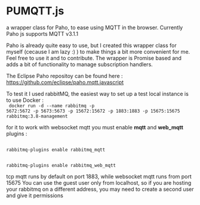 # PUMQTT.js
a wrapper class for Paho, to ease using MQTT in the browser. Currently Paho js supports MQTT v3.1.1


Paho is already quite easy to use,  but I created this wrapper class for myself (cecause I am lazy :) ) to make things a bit more convenient for me.
Feel free to use it and to contribute.
The wrapper is Promise based and adds a bit of functionality to manage subscription handlers.

The Eclipse Paho repositoy can be found here : https://github.com/eclipse/paho.mqtt.javascript

To test it I used rabbitMQ, the easiest way to set up a test local instance is to use Docker :<br>
<code>
docker run -d --name rabbitmq -p 5672:5672 -p 5673:5673 -p 15672:15672 -p 1883:1883 -p 15675:15675 rabbitmq:3.8-management
</code>

for it to work with websocket mqtt you must enable <b>mqtt</b> and <b>web_mqtt</b> plugins :

<code>
rabbitmq-plugins enable rabbitmq_mqtt

rabbitmq-plugins enable rabbitmq_web_mqtt
</code>

tcp mqtt runs by default on port 1883, while websocket mqtt runs from port 15675
You can use the guest user only from localhost, so if you are hosting your rabbitmq on a different address, you may need to create a second user and give it permissions
